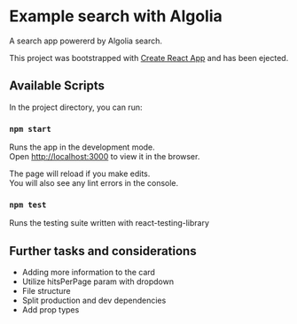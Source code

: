 # Example search with Algolia

A search app powererd by Algolia search.

This project was bootstrapped with [Create React App](https://github.com/facebook/create-react-app) and has been ejected.

## Available Scripts

In the project directory, you can run:

### `npm start`

Runs the app in the development mode.\
Open [http://localhost:3000](http://localhost:3000) to view it in the browser.

The page will reload if you make edits.\
You will also see any lint errors in the console.

### `npm test`

Runs the testing suite written with react-testing-library

## Further tasks and considerations
- Adding more information to the card
- Utilize hitsPerPage param with dropdown
- File structure
- Split production and dev dependencies
- Add prop types

